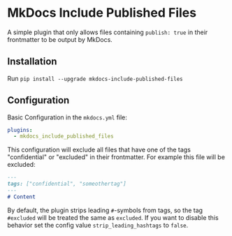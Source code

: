 # MkDocs Include Published Files
A simple plugin that only allows files containing `publish: true` in their frontmatter to be output by MkDocs.

## Installation
Run `pip install --upgrade mkdocs-include-published-files`

## Configuration
Basic Configuration in the `mkdocs.yml` file:
```yaml
plugins:
  - mkdocs_include_published_files
```

This configuration will exclude all files that have one of the tags "confidential" or "excluded" in their frontmatter.
For example this file will be excluded:
```markdown
---
tags: ["confidential", "someothertag"]
---
# Content
```

By default, the plugin strips leading `#`-symbols from tags, so the tag `#excluded` will be treated the same as `excluded`.
If you want to disable this behavior set the config value `strip_leading_hashtags` to `false`.
